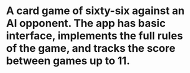 # A card game of sixty-six against an AI opponent. The app has basic interface, implements the full rules of the game, and tracks the score between games up to 11.

